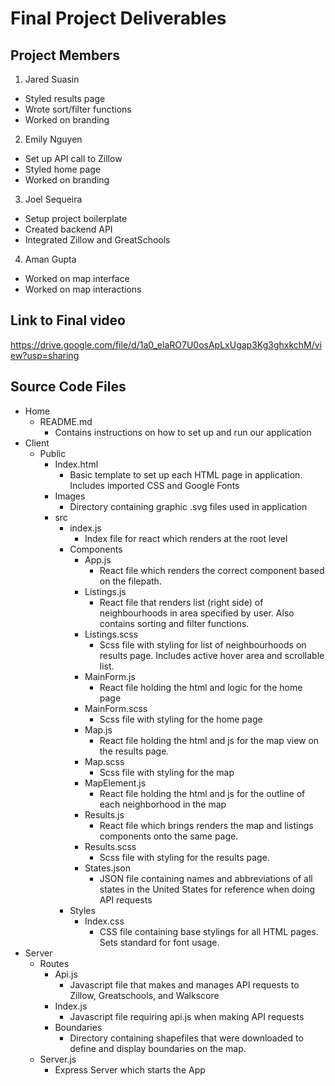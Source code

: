# Final Project Deliverables

## Project Members
1. Jared Suasin
  * Styled results page
  * Wrote sort/filter functions
  * Worked on branding
2. Emily Nguyen
  * Set up API call to Zillow
  * Styled home page
  * Worked on branding
3. Joel Sequeira
 * Setup project boilerplate
 * Created backend API
 * Integrated Zillow and GreatSchools
4. Aman Gupta
 * Worked on map interface
 * Worked on map interactions

## Link to Final video
https://drive.google.com/file/d/1a0_elaRO7U0osApLxUgap3Kg3ghxkchM/view?usp=sharing

## Source Code Files
* Home
    * README.md
		* Contains instructions on how to set up and run our application
* Client
	* Public
		* Index.html
			* Basic template to set up each HTML page in application. Includes imported CSS and Google Fonts
		* Images
			* Directory containing graphic .svg files used in application
		* src
			* index.js
				* Index file for react which renders at the root level
			* Components
				* App.js
					* React file which renders the correct component based on the filepath.
				* Listings.js
					* React file that renders list (right side) of neighbourhoods in area specified by user. Also contains sorting and filter functions.
				* Listings.scss
					* Scss file with styling for list of neighbourhoods on results page. Includes active hover area and scrollable list.
				* MainForm.js
					* React file holding the html and logic for the home page
				* MainForm.scss
					* Scss file with styling for the home page
				* Map.js
					* React file holding the html and js for the map view on the results page.
				* Map.scss
					* Scss file with styling for the map
				* MapElement.js
					* React file holding the html and js for the outline of each neighborhood in the map
				* Results.js
					* React file which brings renders the map and listings components onto the same page.
				* Results.scss
					* Scss file with styling for the results page.
				* States.json
					* JSON file containing names and abbreviations of all states in the United States for reference when doing API requests
			* Styles
				* Index.css
					* CSS file containing base stylings for all HTML pages. Sets standard for font usage.
* Server
  * Routes
	* Api.js
		* Javascript file that makes and manages API requests to Zillow, Greatschools, and Walkscore
	* Index.js
		* Javascript file requiring api.js when making API requests
	* Boundaries
		* Directory containing shapefiles that were downloaded to define and display boundaries on the map.
  * Server.js
	* Express Server which starts the App
